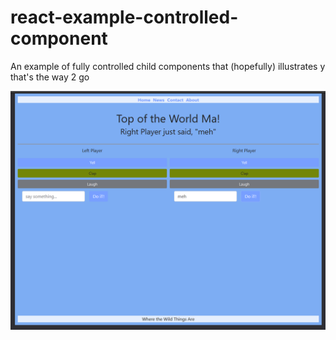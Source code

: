 # react-example-controlled-component
An example of fully controlled child components that (hopefully) illustrates y that's the way 2 go

![Sample Screen](https://github.com/Kevin-CodeCrew/react-example-controlled-component/blob/master/example_screen.png)
